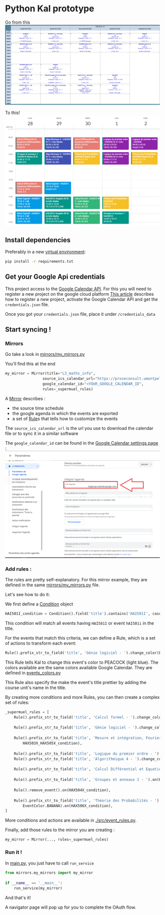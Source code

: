 # Python Kal prototype

Go from this ![ugly_calendar](./images/ugly_calendar.PNG)

To this! ![pretty_calendar](./images/pretty_calendar.PNG)

## Install dependencies

Preferably in a new [virtual environment](https://docs.python.org/fr/3/library/venv.html):

```sh
pip install -r requirements.txt
```

## Get your Google Api credentials

This project access to the [Google Calendar API](https://developers.google.com/calendar/api).
For this you will need to register a new project on the google cloud platform
[This article](https://karenapp.io/articles/how-to-automate-google-calendar-with-python-using-the-calendar-api/) describes how to register a new project, activate the Google Calendar API and get the `credentials.json` file.

Once you got your `credentials.json` file, place it under `/credentials_data`

## Start syncing !

### Mirrors

Go take a look in [mirrors/my_mirrors.py](./mirrors/my_mirrors.py)

You'll find this at the end

```python
my_mirror = Mirror(title="L3_maths_info",
                 source_ics_calendar_url="https://proseconsult.umontpellier.fr/jsp/custom/modules/plannings/direct_cal.jsp?data=...,1",
                 google_calendar_id="<YOUR_GOOGLE_CALENDAR_ID",
                 rules=_supermuel_rules)
```

A [Mirror](./src/mirror.py) describes :

- the source time schedule
- the google agenda in which the events are exported
- a set of [Rule](./src/event_rules.py)s that tells how to customize the events

The `source_ics_calendar_url` is the url you use to download the calendar file or to sync it in a similar software

The `google_calendar_id` can be found in the [Google Calendar settings page](https://calendar.google.com/calendar/u/0/r/settings) :
![](./images/find_google_calendar_id.png)

### Add rules :

The rules are pretty self-explanatory. For this mirror example, they are defined in the same [mirrors/my_mirrors.py](./mirrors/my_mirrors.py) file.

Let's see how to do it:

We first define a [Condition](./src/event_rules.py) object

```python
HAI501I_condition = Condition().field('title').contains('HAI501I', case_sensitive=False)  # Génie logiciel
```

This condition will match all events having `HAI501I` or event `hAI501i` in the title.

For the events that match this criteria, we can define a Rule, which is a set of actions to transform each event:

```python
Rule().prefix_str_to_field('title', 'Génie logiciel - ').change_color(EventColor.PEACOCK).on(HAI501I_condition),
```

This Rule tells Kal to change this event's color to PEACOCK (light blue). The colors available are the same colors available Google Calendar. They are defined in [events_colors.py](./src/event_colors.py)

This Rule also specify the make the event's title prettier by adding the course unit's name in the title.

By creating more conditions and more Rules, you can then create a complex set of rules:

```python
_supermuel_rules = [
    Rule().prefix_str_to_field('title', 'Calcul formel - ').change_color(EventColor.SAGE).on(HAI507I_condition),

    Rule().prefix_str_to_field('title', 'Génie logiciel - ').change_color(EventColor.PEACOCK).on(HAI501I_condition),

    Rule().prefix_str_to_field('title', 'Mesure et intégration, Fourier - ').change_color(EventColor.TOMATO).on(
        HAX503X_HAX505X_condition),

    Rule().prefix_str_to_field('title', 'Logique du premier ordre - ').change_color(EventColor.GRAPE).on(HAI504I_condition),
    Rule().prefix_str_to_field('title', 'Algorithmique 4 - ').change_color(EventColor.BLUEBERRY).on(HAI503I_condition),

    Rule().prefix_str_to_field('title', 'Calcul Différentiel et Equations Différentielles - ').change_color(EventColor.TANGERINE).on(HAX502X_condition),

    Rule().prefix_str_to_field('title', 'Groupes et anneaux 1 - ').on(HAX501X_condition),

    Rule().remove_event().on(HAX504X_condition),

    Rule().prefix_str_to_field('title', 'Théorie des Probabilités - ').change_color(
        EventColor.BANANA).on(HAX506X_condition),
]
```

More conditions and actions are available in [./src/event_rules.py](./src/event_rules.py).

Finally, add those rules to the mirror you are creating :

```python
my_mirror = Mirror(..., rules=_supermuel_rules)
```

### Run it !

In [main.py](main.py), you just have to call `run_service`

```python
from mirrors.my_mirrors import my_mirror

if __name__ == '__main__':
    run_service(my_mirror)
```

And that's it!

A navigator page will pop up for you to complete the OAuth flow.
